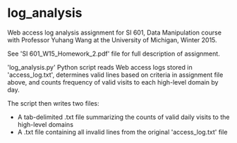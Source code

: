 # log_analysis

Web access log analysis assignment for SI 601, Data Manipulation course with Professor Yuhang Wang at the University of Michigan, Winter 2015.

See 'SI 601_W15_Homework_2.pdf' file for full description of assignment.

'log_analysis.py' Python script reads Web access logs stored in 'access_log.txt', determines valid lines based on criteria in assignment file above, and counts frequency of valid visits to each high-level domain by day.

The script then writes two files:
  - A tab-delimited .txt file summarizing the counts of valid daily visits to the high-level domains
  - A .txt file containing all invalid lines from the original 'access_log.txt' file

